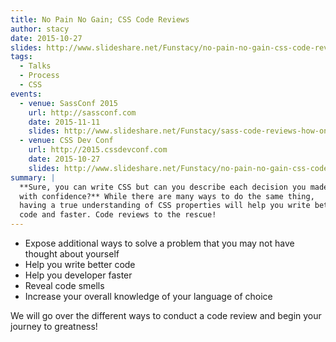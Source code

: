 ```yaml
---
title: No Pain No Gain; CSS Code Reviews
author: stacy
date: 2015-10-27
slides: http://www.slideshare.net/Funstacy/no-pain-no-gain-css-code-reviews-ftw
tags:
  - Talks
  - Process
  - CSS
events:
  - venue: SassConf 2015
    url: http://sassconf.com
    date: 2015-11-11
    slides: http://www.slideshare.net/Funstacy/sass-code-reviews-how-one-code-review-changed-my-life-sassconf2015
  - venue: CSS Dev Conf
    url: http://2015.cssdevconf.com
    date: 2015-10-27
    slides: http://www.slideshare.net/Funstacy/no-pain-no-gain-css-code-reviews-ftw
summary: |
  **Sure, you can write CSS but can you describe each decision you made
  with confidence?** While there are many ways to do the same thing,
  having a true understanding of CSS properties will help you write better
  code and faster. Code reviews to the rescue!
---
```


-   Expose additional ways to solve a problem that you may not have
    thought about yourself
-   Help you write better code
-   Help you developer faster
-   Reveal code smells
-   Increase your overall knowledge of your language of choice

We will go over the different ways to conduct a code review and begin
your journey to greatness!
